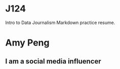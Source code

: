# J124
Intro to Data Journalism Markdown practice resume.
<h1> Amy Peng
</h1>
<h2> I am a social media influencer
</h2>

